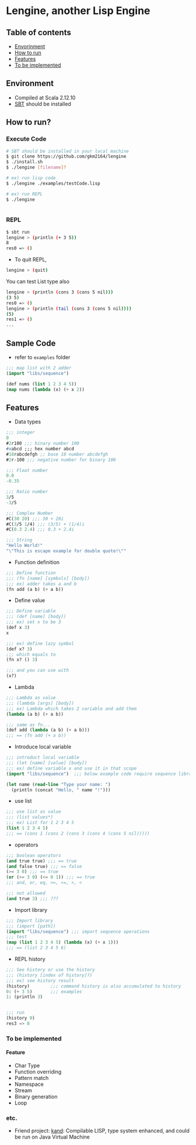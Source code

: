 # Lengine, another Lisp Engine

## Table of contents

- [Envorinment](#environment)
- [How to run](#how-to-run)
- [Features](#features)
- [To be implemented](#to-be-implemented)


<a name="environment" />

## Environment
- Compiled at Scala 2.12.10
- [SBT](https://www.scala-sbt.org/) should be installed

<a name="how-to-run" />

## How to run?

### Execute Code
```bash
# SBT should be installed in your local machine
$ git clone https://github.com/gkm2164/lengine
$ ./install.sh
$ ./lengine [filename]?

# ex) run lisp code
$ ./lengine ./examples/testCode.lisp

# ex) run REPL
$ ./lengine
 
```

### REPL
```bash
$ sbt run
lengine > (println (+ 3 5))
8
res0 => ()
```

- To quit REPL,

```bash
lengine > (quit)
``` 

You can test List type also
```bash
lengine > (println (cons 3 (cons 5 nil)))
(3 5)
res0 => ()
lengine > (println (tail (cons 3 (cons 5 nil))))
(5)
res1 => ()
...
```

## Sample Code
- refer to ```examples``` folder
```lisp
;;; map list with 2 adder
(import "libs/sequence")

(def nums (list 1 2 3 4 5))
(map nums (lambda (x) (+ x 2))
```

<a name="features" />

## Features

- Data types
```lisp
;;; integer
0
#2r100 ;;; binary number 100
#xabcd ;;; hex number abcd
#18rabcdefgh ;; base 18 number abcdefgh
#2r-100 ;;; negative number for binary 100

;;; Float number
0.0
-0.35

;;; Ratio number
3/5
-3/5

;;; Complex Number
#C(30 20) ;;; 30 + 20i
#C(3/5 1/4) ;;; (3/5) + (1/4)i
#C(0.3 2.4) ;;; 0.3 + 2.4i

;;; String
"Hello World!"
"\"This is escape example for double quote!\""
```

- Function definition

```lisp
;;; Define function
;;; (fn [name] [symbols] [body])
;;; ex) adder takes a and b
(fn add (a b) (+ a b))

```

- Define value

```lisp
;;; Define variable
;;; (def [name] [body])
;;; ex) set x to be 3
(def x 3)
x

;;; ex) define lazy symbol
(def x? 3)
;;; which equals to
(fn x? () 3)

;;; and you can use with
(x?)
```

- Lambda

```lisp
;;; Lambda as value
;;; (lambda [args] [body])
;;; ex) Lambda which takes 2 variable and add them
(lambda (a b) (+ a b))

;;; same as fn...
(def add (lambda (a b) (+ a b)))
;;; == (fn add (+ a b))
```

- Introduce local variable

```lisp
;;; introduct local variable
;;; (let [name] [value] [body])
;;; ex) define variable x and use it in that scope
(import "libs/sequence")  ;;; below example code require sequence library 

(let name (read-line "Type your name: ")
  (println (concat "Hello, " name "!")))
```

- use list

```lisp
;;; use list as value
;;; (list values*)
;;; ex) List for 1 2 3 4 5
(list 1 2 3 4 5)
;;; == (cons 1 (cons 2 (cons 3 (cons 4 (cons 5 nil)))))
```

- operators

```lisp
;;; boolean operators
(and true true) ;;; == true
(and false true) ;;; == false
(>= 3 0) ;;; == true
(or (>= 3 0) (<= 0 1)) ;;; == true
;;; and, or, eq, >=, <=, >, <

;;; not allowed
(and true 3) ;;; ???
```

- Import library
```lisp
;;; Import library
;;; (import [path])
(import "libs/sequence") ;;; import sequence operations
;;; test
(map (list 1 2 3 4 5) (lambda (x) (+ x 1)))
;;; == (list 2 3 4 5 6)

```

- REPL history

```lisp
;;; See history or use the history
;;; (history [index of history]?)
;;; ex) see history result
(history)        ;;; command history is also accumulated to history
0: (+ 3 5)       ;;; examples
1: (println 3)


;;; run 
(history 0)
res3 => 8
```

<a name="to-be-implemented" />

### To be implemented

#### Feature
- Char Type
- Function overriding
- Pattern match
- Namespace
- Stream
- Binary generation
- Loop

### etc.
- Friend project: [kand](https://github.com/eunmin/kand): Compilable LISP, type system enhanced, and could be run on Java Virtual Machine
